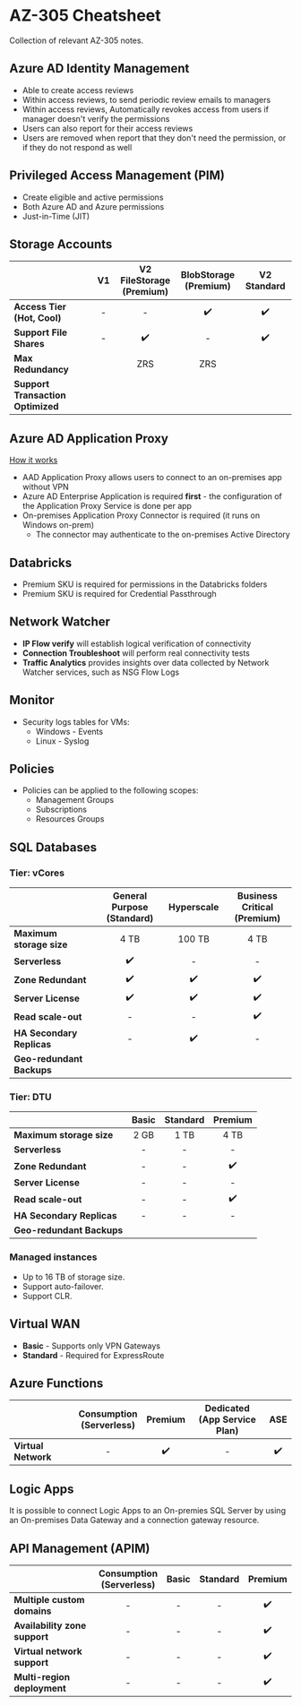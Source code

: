 # AZ-305 Cheatsheet

Collection of relevant AZ-305 notes.

## Azure AD Identity Management

- Able to create access reviews
- Within access reviews, to send periodic review emails to managers
- Within access reviews, Automatically revokes access from users if manager doesn't verify the permissions
- Users can also report for their access reviews
- Users are removed when report that they don't need the permission, or if they do not respond as well

## Privileged Access Management (PIM)

- Create eligible and active permissions
- Both Azure AD and Azure permissions
- Just-in-Time (JIT)

## Storage Accounts

|          | V1 | V2 FileStorage <br/> (Premium) | BlobStorage <br/> (Premium) | V2 Standard | 
| -------- | :-------------:| :---------------:|:----:| :---: | 
| **Access Tier (Hot, Cool)**    | - | -| ✔️ | ✔️ |
| **Support File Shares**    | - | ✔️ | - | ✔️ | 
| **Max Redundancy**    |  | ZRS | ZRS |  | 
| **Support Transaction Optimized**    |  |  |  |  | 


## Azure AD Application Proxy

[How it works](https://docs.microsoft.com/en-us/azure/active-directory/app-proxy/application-proxy#how-application-proxy-works)

- AAD Application Proxy allows users to connect to an on-premises app without VPN
- Azure AD Enterprise Application is required **first** - the configuration of the Application Proxy Service is done per app
- On-premises Application Proxy Connector is required (it runs on Windows on-prem)
  - The connector may authenticate to the on-premises Active Directory

## Databricks

- Premium SKU is required for permissions in the Databricks folders
- Premium SKU is required for Credential Passthrough

## Network Watcher

- **IP Flow verify** will establish logical verification of connectivity
- **Connection Troubleshoot** will perform real connectivity tests
- **Traffic Analytics** provides insights over data collected by Network Watcher services, such as NSG Flow Logs

## Monitor

- Security logs tables for VMs:
  - Windows - Events
  - Linux - Syslog

## Policies

- Policies can be applied to the following scopes:
  - Management Groups
  - Subscriptions
  - Resources Groups

## SQL Databases

### Tier: vCores


|          | General Purpose <br/> (Standard) | Hyperscale | Business Critical <br/> (Premium) |
| -------- | :-------------:| :---------------:|:----:|
| **Maximum storage size**    | 4 TB | 100 TB| 4 TB |
| **Serverless**    | ✔️ | - | - |
| **Zone Redundant** | ✔️ | ✔️ | ✔️ |
| **Server License** | ✔️ | ✔️ | ✔️ |
| **Read scale-out** | -  |  -  | ✔️ |
| **HA Secondary Replicas** | -  |  ✔️ | - |
| **Geo-redundant Backups** |   |   |  |

### Tier: DTU

|          | Basic | Standard | Premium |
| -------- | :-------------:| :---------------:|:----:|
| **Maximum storage size**    | 2 GB | 1 TB| 4 TB |
| **Serverless**    | - | - | - |
| **Zone Redundant** | - | - | ✔️ |
| **Server License** | - | - | - |
| **Read scale-out** | -  |  -  | ✔️ |
| **HA Secondary Replicas** | -  |  - | - |
| **Geo-redundant Backups** |   |   |  |

### Managed instances

- Up to 16 TB of storage size.
- Support auto-failover.
- Support CLR.

## Virtual WAN

- **Basic** - Supports only VPN Gateways
- **Standard** - Required for ExpressRoute

## Azure Functions

|          | Consumption <br/> (Serverless) | Premium | Dedicated <br/> (App Service Plan)  | ASE |
| -------- | :-------------:| :---------------:|:----:|:----:|
| **Virtual Network**    | - | ✔️| - | ✔️ |


## Logic Apps

It is possible to connect Logic Apps to an On-premies SQL Server by using an On-premises Data Gateway and a connection gateway resource.

## API Management (APIM)

|          | Consumption <br/> (Serverless) | Basic | Standard | Premium |
| -------- | :-------------:| :---------------:|:----:|:----:|
| **Multiple custom domains**    | - | -| - | ✔️ |
| **Availability zone support**    | - | -| - | ✔️ |
| **Virtual network support**    | - | -| - | ✔️ |
| **Multi-region deployment**    | - | -| - | ✔️ |